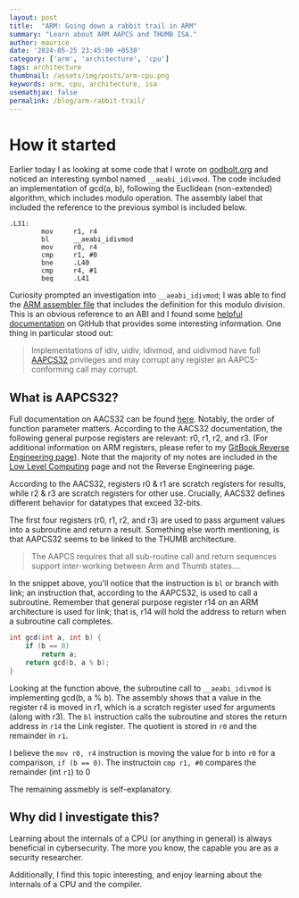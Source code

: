 ```yaml
---
layout: post
title:  "ARM: Going down a rabbit trail in ARM"
summary: "Learn about ARM AAPCS and THUMB ISA."
author: maurice
date: '2024-05-25 23:45:00 +0530'
category: ['arm', 'architecture', 'cpu']
tags: architecture
thumbnail: /assets/img/posts/arm-cpu.png
keywords: arm, cpu, architecture, isa
usemathjax: false
permalink: /blog/arm-rabbit-trail/
---
```


# How it started
Earlier today I as looking at some code that I wrote on [godbolt.org](https://godbolt.org/) and noticed an interesting symbol named `__aeabi_idivmod`.  The code included an implementation of gcd(a, b), following the Euclidean (non-extended) algorithm, which includes modulo operation.  The assembly label that included the reference to the previous symbol is included below.

```ArmAsm
.L31:
        mov     r1, r4
        bl      __aeabi_idivmod
        mov     r0, r4
        cmp     r1, #0
        bne     .L40
        cmp     r4, #1
        beq     .L41
```

Curiosity prompted an investigation into `__aeabi_idivmod`; I was able to find the [ARM assembler file](https://codebrowser.dev/llvm/compiler-rt/lib/builtins/arm/aeabi_idivmod.S.html) that includes the definition for this modulo division.  This is an obvious reference to an ABI and I found some [helpful documentation](https://github.com/ARM-software/abi-aa/blob/main/rtabi32/rtabi32.rst#other-c-and-assembly-language-helper-functions) on GitHub that provides some interesting information.  One thing in particular stood out:

> Implementations of idiv, uidiv, idivmod, and uidivmod have full [AAPCS32](https://github.com/ARM-software/abi-aa/releases) privileges and may corrupt any register an AAPCS-conforming call may corrupt.

## What is AAPCS32?
Full documentation on AACS32 can be found [here](https://github.com/ARM-software/abi-aa/releases/download/2023Q3/aapcs32.pdf).  Notably, the order of function parameter matters.  According to the AACS32 documentation, the following general purpose registers are relevant: r0, r1, r2, and r3.  (For additional information on ARM registers, please refer to my [GitBook Reverse Engineering page](https://docs.thecodeguardian.dev/v/reverse-engineering/arm-registers)).  Note that the majority of my notes are included in the [Low Level Computing](https://docs.thecodeguardian.dev/) page and not the Reverse Engineering page.

According to the AACS32, registers r0 & r1 are scratch registers for results, while r2 & r3 are scratch registers for other use.  Crucially, AACS32 defines different behavior for datatypes that exceed 32-bits.

The first four registers (r0, r1, r2, and r3) are used to pass argument values into a subroutine and return a result.  Something else worth mentioning, is that AAPCS32 seems to be linked to the THUMB architecture.

> The AAPCS requires that all sub-routine call and return sequences support inter-working between Arm and Thumb states....

In the snippet above, you'll notice that the instruction is `bl` or branch with link; an instruction that, according to the AAPCS32, is used to call a subroutine. Remember that general purpose register r14 on an ARM architecture is used for link; that is, r14 will hold the address to return when a subroutine call completes.

```cpp
int gcd(int a, int b) {
    if (b == 0)
        return a;
    return gcd(b, a % b);
}
```

Looking at the function above, the subroutine call to `__aeabi_idivmod` is implementing gcd(b, a % b).  The assembly shows that a value in the register r4 is moved in r1, which is a scratch register used for arguments (along with r3).  The `bl` instruction calls the subroutine and stores the return address in `r14` the Link register.  The quotient is stored in `r0` and the remainder in `r1`.

I believe the `mov r0, r4` instruction is moving the value for b into `r0` for a comparison, `if (b == 0)`.  The instructoin  `cmp r1, #0` compares the remainder (int `r1`) to 0

The remaining assmebly is self-explanatory.

## Why did I investigate this?
Learning about the internals of a CPU (or anything in general) is always beneficial in cybersecurity.  The more you know, the capable you are as a security researcher.

Additionally, I find this topic interesting, and enjoy learning about the internals of a CPU and the compiler.